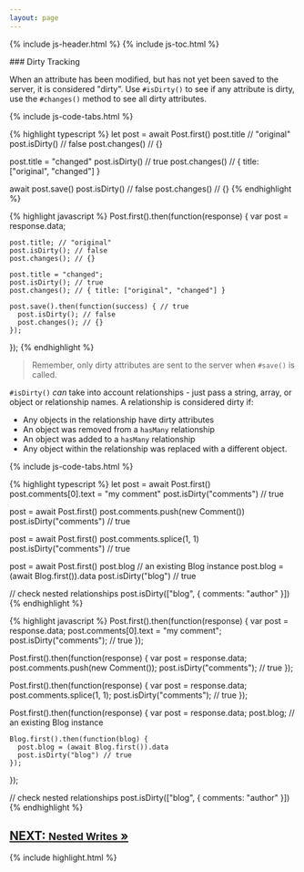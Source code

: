```yaml
---
layout: page
---
```


{% include js-header.html %}
{% include js-toc.html %}

<div markdown="1" class="col-md-8 col-md-offset-1">
### Dirty Tracking

When an attribute has been modified, but has not yet been saved to the
server, it is considered "dirty". Use `#isDirty()` to see if any attribute is dirty, use the `#changes()` method to see all dirty attributes.

{% include js-code-tabs.html %}
<div markdown="1" class="code-tabs">
  {% highlight typescript %}
  let post = await Post.first()
  post.title // "original"
  post.isDirty() // false
  post.changes() // {}

  post.title = "changed"
  post.isDirty() // true
  post.changes() // { title: ["original", "changed"] }

  await post.save()
  post.isDirty() // false
  post.changes() // {}
  {% endhighlight %}

  {% highlight javascript %}
  Post.first().then(function(response) {
    var post = response.data;

    post.title; // "original"
    post.isDirty(); // false
    post.changes(); // {}

    post.title = "changed";
    post.isDirty(); // true
    post.changes(); // { title: ["original", "changed"] }

    post.save().then(function(success) { // true
      post.isDirty(); // false
      post.changes(); // {}
    });
  });
  {% endhighlight %}
</div>

> Remember, only dirty attributes are sent to the server when `#save()`
> is called.

`#isDirty()` *can* take into account relationships - just pass a
string, array, or object or relationship names. A relationship is
considered dirty if:

* Any objects in the relationship have dirty attributes
* An object was removed from a `hasMany` relationship
* An object was added to a `hasMany` relationship
* Any object within the relationship was replaced with a different
object.

{% include js-code-tabs.html %}
<div markdown="1" class="code-tabs">
  {% highlight typescript %}
  let post = await Post.first()
  post.comments[0].text = "my comment"
  post.isDirty("comments") // true

  post = await Post.first()
  post.comments.push(new Comment())
  post.isDirty("comments") // true

  post = await Post.first()
  post.comments.splice(1, 1)
  post.isDirty("comments") // true

  post = await Post.first()
  post.blog // an existing Blog instance
  post.blog = (await Blog.first()).data
  post.isDirty("blog") // true

  // check nested relationships
  post.isDirty(["blog", { comments: "author" }])
  {% endhighlight %}

  {% highlight javascript %}
  Post.first().then(function(response) {
    var post = response.data;
    post.comments[0].text = "my comment";
    post.isDirty("comments"); // true
  });

  Post.first().then(function(response) {
    var post = response.data;
    post.comments.push(new Comment());
    post.isDirty("comments"); // true
  });

  Post.first().then(function(response) {
    var post = response.data;
    post.comments.splice(1, 1);
    post.isDirty("comments"); // true
  });

  Post.first().then(function(response) {
    var post = response.data;
    post.blog; // an existing Blog instance

    Blog.first().then(function(blog) {
      post.blog = (await Blog.first()).data
      post.isDirty("blog") // true
    });
  });

  // check nested relationships
  post.isDirty(["blog", { comments: "author" }])
  {% endhighlight %}
</div>

<div class="clearfix">
  <h2 id="next">
    <a href="{{site.github.url}}/js/writes/nested">
      NEXT:
      <small>Nested Writes</small>
      &raquo;
    </a>
  </h2>
</div>

{% include highlight.html %}
